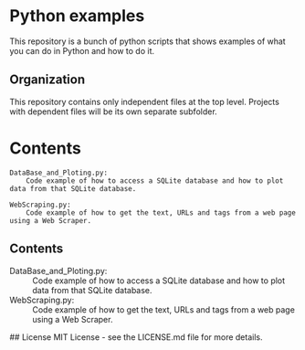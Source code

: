 # Python examples
  This repository is a bunch of python scripts that shows examples of what you can do in Python and how to do it.

## Organization
  This repository contains only independent files at the top level. 
  Projects with dependent files will be its own separate subfolder. 

Contents
========================================

    DataBase_and_Ploting.py:
        Code example of how to access a SQLite database and how to plot data from that SQLite database.
               
    WebScraping.py:
        Code example of how to get the text, URLs and tags from a web page using a Web Scraper.
        
## Contents
<dl>
  <dt>DataBase_and_Ploting.py:</dt>
    <dd>Code example of how to access a SQLite database and how to plot data from that SQLite database.</dd>

  <dt>WebScraping.py:</dt>
    <dd>Code example of how to get the text, URLs and tags from a web page using a Web Scraper.<dd>
</dl>
## License
  MIT License - see the LICENSE.md file for more details.
